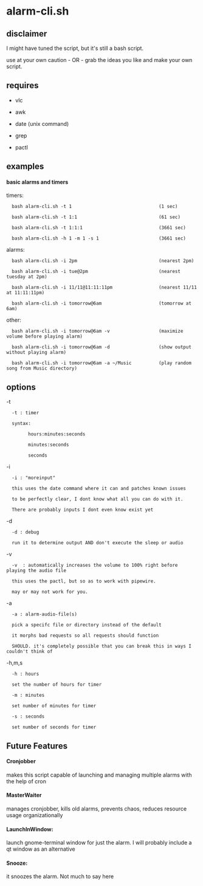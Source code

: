 # alarm-cli.sh

## disclaimer
I might have tuned the script, but it's still a bash script.

use at your own caution - OR - grab the ideas you like and make your own script. 

## requires
- vlc

- awk

- date (unix command)

- grep

- pactl

## examples
#### basic alarms and timers
timers: 

      bash alarm-cli.sh -t 1                                (1 sec)

      bash alarm-cli.sh -t 1:1                              (61 sec)

      bash alarm-cli.sh -t 1:1:1                            (3661 sec)
            
      bash alarm-cli.sh -h 1 -m 1 -s 1                      (3661 sec)

alarms:

      bash alarm-cli.sh -i 2pm                              (nearest 2pm)
      
      bash alarm-cli.sh -i tue@2pm                          (nearest tuesday at 2pm)

      bash alarm-cli.sh -i 11/11@11:11:11pm                 (nearest 11/11 at 11:11:11pm)
      
      bash alarm-cli.sh -i tomorrow@6am                     (tomorrow at 6am)
      
other:

      bash alarm-cli.sh -i tomorrow@6am -v                  (maximize volume before playing alarm)
      
      bash alarm-cli.sh -i tomorrow@6am -d                  (show output without playing alarm)
      
      bash alarm-cli.sh -i tomorrow@6am -a ~/Music          (play random song from Music directory)

      
      
## options
-t  

      -t : timer 
      
      syntax: 
            
            hours:minutes:seconds
            
            minutes:seconds
            
            seconds

-i  

      -i : "moreinput"
      
      this uses the date command where it can and patches known issues
      
      to be perfectly clear, I dont know what all you can do with it.
      
      There are probably inputs I dont even know exist yet
      
-d

      -d : debug
      
      run it to determine output AND don't execute the sleep or audio
      
-v

      -v  : automatically increases the volume to 100% right before playing the audio file
      
      this uses the pactl, but so as to work with pipewire. 
      
      may or may not work for you.

-a

      -a : alarm-audio-file(s)
      
      pick a specifc file or directory instead of the default
      
      it morphs bad requests so all requests should function
      
      SHOULD. it's completely possible that you can break this in ways I couldn't think of
      
-h,m,s

      -h : hours
      
      set the number of hours for timer 
      
      -m : minutes
      
      set number of minutes for timer
      
      -s : seconds
      
      set number of seconds for timer
    
## Future Features

#### Cronjobber       
makes this script capable of launching and managing multiple alarms with the help of cron

#### MasterWaiter     
manages cronjobber, kills old alarms, prevents chaos, reduces resource usage organizationally

#### LaunchInWindow:   
launch gnome-terminal window for just the alarm. I will probably include a qt window as an alternative 

#### Snooze:
it snoozes the alarm. Not much to say here
